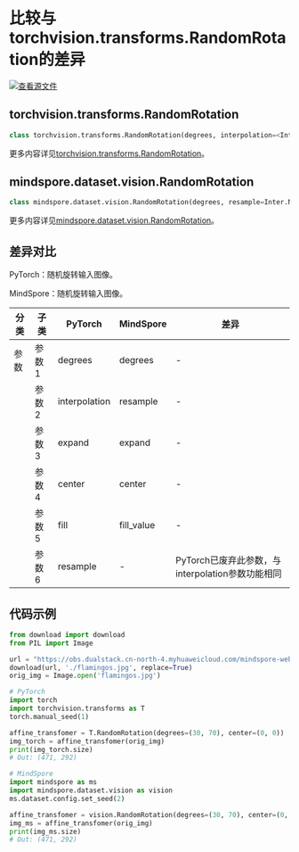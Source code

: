# 比较与torchvision.transforms.RandomRotation的差异

[![查看源文件](https://mindspore-website.obs.cn-north-4.myhuaweicloud.com/website-images/r2.3/resource/_static/logo_source.svg)](https://gitee.com/mindspore/docs/blob/r2.3/docs/mindspore/source_zh_cn/note/api_mapping/pytorch_diff/RandomRotation.md)

## torchvision.transforms.RandomRotation

```python
class torchvision.transforms.RandomRotation(degrees, interpolation=<InterpolationMode.NEAREST: 'nearest'>, expand=False, center=None, fill=0, resample=None)
```

更多内容详见[torchvision.transforms.RandomRotation](https://pytorch.org/vision/0.9/transforms.html#torchvision.transforms.RandomRotation)。

## mindspore.dataset.vision.RandomRotation

```python
class mindspore.dataset.vision.RandomRotation(degrees, resample=Inter.NEAREST, expand=False, center=None, fill_value=0)
```

更多内容详见[mindspore.dataset.vision.RandomRotation](https://mindspore.cn/docs/zh-CN/r2.3/api_python/dataset_vision/mindspore.dataset.vision.RandomRotation.html)。

## 差异对比

PyTorch：随机旋转输入图像。

MindSpore：随机旋转输入图像。

| 分类 | 子类 |PyTorch | MindSpore | 差异 |
| --- | ---   | ---   | ---        |---  |
|参数 | 参数1 | degrees  | degrees  | - |
|     | 参数2 | interpolation    | resample  |- |
|     | 参数3 | expand    | expand   |- |
|     | 参数4 | center   | center   | - |
|     | 参数5 | fill   | fill_value  | - |
|     | 参数6 | resample   | - | PyTorch已废弃此参数，与interpolation参数功能相同 |

## 代码示例

```python
from download import download
from PIL import Image

url = "https://obs.dualstack.cn-north-4.myhuaweicloud.com/mindspore-website/notebook/datasets/flamingos.jpg"
download(url, './flamingos.jpg', replace=True)
orig_img = Image.open('flamingos.jpg')

# PyTorch
import torch
import torchvision.transforms as T
torch.manual_seed(1)

affine_transfomer = T.RandomRotation(degrees=(30, 70), center=(0, 0))
img_torch = affine_transfomer(orig_img)
print(img_torch.size)
# Out: (471, 292)

# MindSpore
import mindspore as ms
import mindspore.dataset.vision as vision
ms.dataset.config.set_seed(2)

affine_transfomer = vision.RandomRotation(degrees=(30, 70), center=(0, 0))
img_ms = affine_transfomer(orig_img)
print(img_ms.size)
# Out: (471, 292)
```
